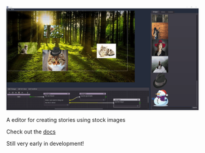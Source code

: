 ![Example](docs/gifs/example.gif)

A editor for creating stories using stock images

Check out the [docs](docs/basics.md)

Still very early in development!
